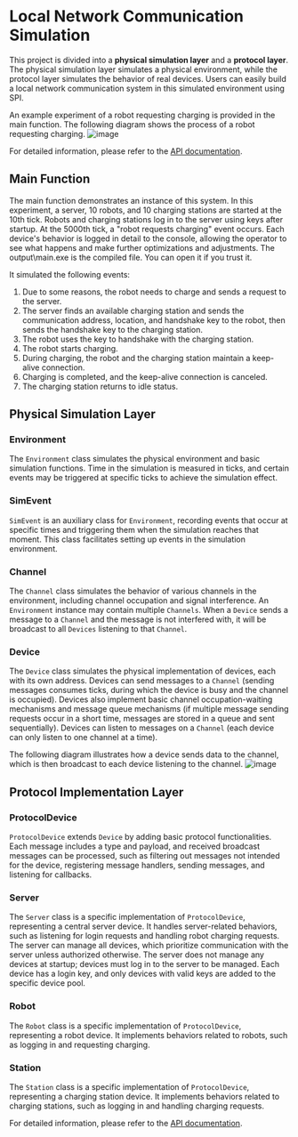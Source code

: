 # Local Network Communication Simulation

This project is divided into a **physical simulation layer** and a **protocol layer**. The physical simulation layer simulates a physical environment, while the protocol layer simulates the behavior of real devices. Users can easily build a local network communication system in this simulated environment using SPI. 

An example experiment of a robot requesting charging is provided in the main function. The following diagram shows the process of a robot requesting charging.
![image](https://github.com/user-attachments/assets/c8efcc63-f11c-43ed-bdfc-7a4600651eed)

For detailed information, please refer to the [API documentation](https://github.com/XLxiaoliaoGmail/Simulated-Local-Area-Network-Communication-System/blob/master/doc/API.md).



## Main Function

The main function demonstrates an instance of this system. In this experiment, a server, 10 robots, and 10 charging stations are started at the 10th tick. Robots and charging stations log in to the server using keys after startup. At the 5000th tick, a "robot requests charging" event occurs. Each device's behavior is logged in detail to the console, allowing the operator to see what happens and make further optimizations and adjustments. The output\main.exe is the compiled file. You can open it if you trust it.

It simulated the following events:

1. Due to some reasons, the robot needs to charge and sends a request to the server.
2. The server finds an available charging station and sends the communication address, location, and handshake key to the robot, then sends the handshake key to the charging station.
3. The robot uses the key to handshake with the charging station.
4. The robot starts charging.
5. During charging, the robot and the charging station maintain a keep-alive connection.
6. Charging is completed, and the keep-alive connection is canceled.
7. The charging station returns to idle status.

## Physical Simulation Layer

### Environment
The `Environment` class simulates the physical environment and basic simulation functions. Time in the simulation is measured in ticks, and certain events may be triggered at specific ticks to achieve the simulation effect.

### SimEvent
`SimEvent` is an auxiliary class for `Environment`, recording events that occur at specific times and triggering them when the simulation reaches that moment. This class facilitates setting up events in the simulation environment.

### Channel
The `Channel` class simulates the behavior of various channels in the environment, including channel occupation and signal interference. An `Environment` instance may contain multiple `Channels`. When a `Device` sends a message to a `Channel` and the message is not interfered with, it will be broadcast to all `Devices` listening to that `Channel`.

### Device
The `Device` class simulates the physical implementation of devices, each with its own address. Devices can send messages to a `Channel` (sending messages consumes ticks, during which the device is busy and the channel is occupied). Devices also implement basic channel occupation-waiting mechanisms and message queue mechanisms (if multiple message sending requests occur in a short time, messages are stored in a queue and sent sequentially). Devices can listen to messages on a `Channel` (each device can only listen to one channel at a time).

The following diagram illustrates how a device sends data to the channel, which is then broadcast to each device listening to the channel.
![image](https://github.com/user-attachments/assets/ebea5d4c-99fe-448e-8f04-83ef44eb6cd3)



## Protocol Implementation Layer

### ProtocolDevice
`ProtocolDevice` extends `Device` by adding basic protocol functionalities. Each message includes a type and payload, and received broadcast messages can be processed, such as filtering out messages not intended for the device, registering message handlers, sending messages, and listening for callbacks.

### Server
The `Server` class is a specific implementation of `ProtocolDevice`, representing a central server device. It handles server-related behaviors, such as listening for login requests and handling robot charging requests. The server can manage all devices, which prioritize communication with the server unless authorized otherwise. The server does not manage any devices at startup; devices must log in to the server to be managed. Each device has a login key, and only devices with valid keys are added to the specific device pool.

### Robot
The `Robot` class is a specific implementation of `ProtocolDevice`, representing a robot device. It implements behaviors related to robots, such as logging in and requesting charging.

### Station
The `Station` class is a specific implementation of `ProtocolDevice`, representing a charging station device. It implements behaviors related to charging stations, such as logging in and handling charging requests.

For detailed information, please refer to the [API documentation](https://github.com/XLxiaoliaoGmail/Simulated-Local-Area-Network-Communication-System/blob/master/doc/API.md).
